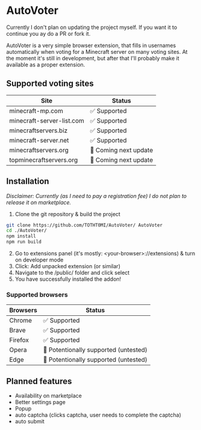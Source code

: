 # AutoVoter

Currently I don't plan on updating the project myself.
If you want it to continue you ay do a PR or fork it.

AutoVoter is a very simple browser extension, that fills in usernames automatically when voting for a Minecraft server on many voting sites.
At the moment it's still in development, but after that I'll probably make it available as a proper extension.

## Supported voting sites
|Site|Status|
|----|------|
|minecraft-mp.com|:white_check_mark: Supported|
|minecraft-server-list.com|:white_check_mark: Supported|
|minecraftservers.biz|:white_check_mark: Supported|
|minecraft-server.net|:white_check_mark: Supported|
|minecraftservers.org|:hammer: Coming next update|
|topminecraftservers.org|:hammer: Coming next update|


## Installation
_Disclaimer: Currently (as I need to pay a registration fee) I do not plan to release it on marketplace._

1. Clone the git repository & build the project
```bash
git clone https://github.com/TOTHT0MI/AutoVoter/ AutoVoter
cd ./AutoVoter/
npm install
npm run build
```
2. Go to extensions panel (it's mostly: \<your-browser\>://extensions) & turn on developer mode
3. Click: Add unpacked extension (or similar)
4. Navigate to the /public/ folder and click select
5. You have successfully installed the addon!

### Supported browsers

|Browsers| Status|
|-------------------|------------------------|
|Chrome|:white_check_mark: Supported|
|Brave|:white_check_mark: Supported|
|Firefox|:white_check_mark: Supported|
|Opera|:construction: Potentionally supported (untested)|
|Edge|:construction: Potentionally supported (untested)|

## Planned features

- Availability on marketplace
- Better settings page
- Popup
- auto captcha (clicks captcha, user needs to complete the captcha)
- auto submit
